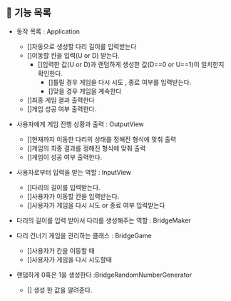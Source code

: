 ## 🚀 기능 목록 
- 동작 목록 : Application
  - []자동으로 생성할 다리 길이를 입력받는다
  - []이동할 칸을 입력(U or D) 받는다.
    - []입력한 값(U or D)과 랜덤하게 생성한 값(D==0 or U==1)이 일치한지 확인한다.
      - []틀릴 경우 게임을 다시 시도 , 종료 여부를 입력받는다.
      - []맞을 경우 게임을 계속한다 
  - []최종 게임 결과 출력한다
  - []게임 성공 여부 출력한다.

- 사용자에게 게임 진행 상황과 출력 : OutputView
  - []현재까지 이동한 다리의 상태를 정해진 형식에 맞춰 출력
  - []게임의 최종 결과를 정해진 형식에 맞춰 출력 
  - []게임이 성공 여부 출력한다.
- 사용자로부터 입력을 받는 역할 : InputView
  - []다리의 길이를 입력받는다.
  - []사용자가 이동할 칸을 입력받는다.
  - []사용자가 게임을 다시 시도 or 종료 여부 입력받는다
- 다리의 길이를 입력 받아서 다리를 생성해주는 역할 : BridgeMaker
- 다리 건너기 게임을 관리하는 클래스 : BridgeGame
  - []사용자가 칸을 이동할 때 
  - []사용자가 게임을 다시 시도할때 
- 랜덤하게 0혹은 1을 생성한다 :BridgeRandomNumberGenerator
  - [] 생성 한 값을 알려준다. 
